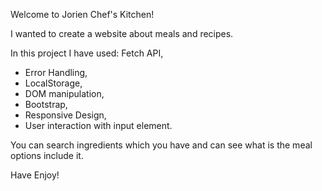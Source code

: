 Welcome to Jorien Chef's Kitchen!

I wanted to create a website about meals and recipes.

In this project I have used:
 Fetch API,
- Error Handling,
- LocalStorage,
- DOM manipulation,
- Bootstrap,
- Responsive Design,
- User interaction with input element. 

You can search ingredients which you have and can see what is the meal options include it.

Have Enjoy!
